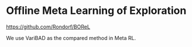 # Offline Meta Learning of Exploration
https://github.com/Rondorf/BOReL

We use VariBAD as the compared method in Meta RL.
